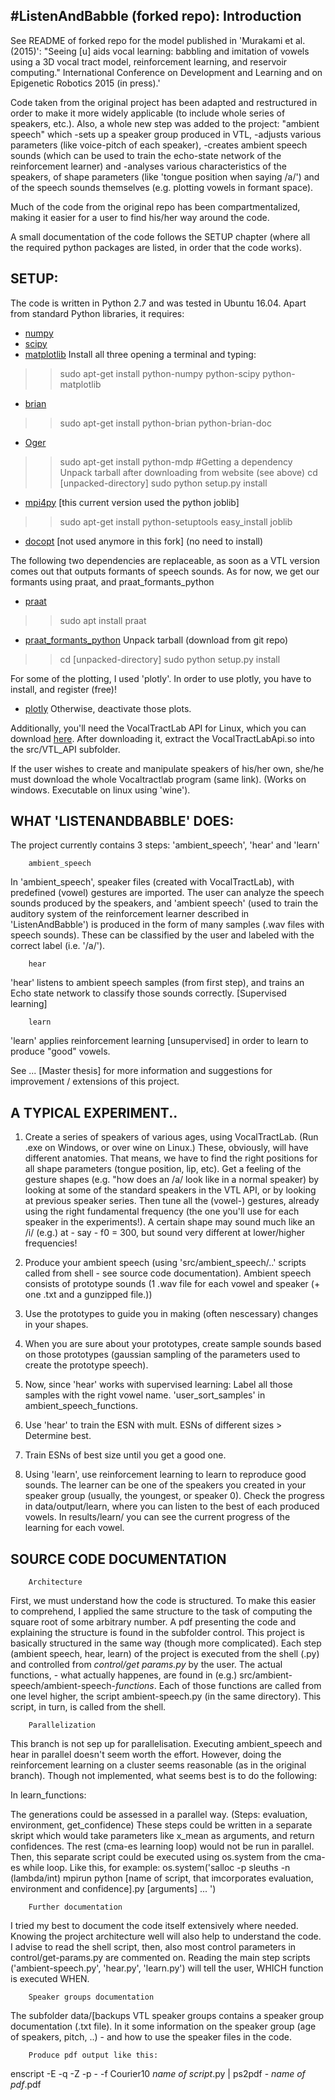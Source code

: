 		

#ListenAndBabble (forked repo): Introduction
------------------------------------------------------

See README of forked repo for the model published in 'Murakami et al. (2015)': "Seeing [u] aids vocal learning: babbling and imitation of vowels using a 3D vocal tract model, reinforcement learning, and reservoir computing." International Conference on Development and Learning and on Epigenetic Robotics 2015 (in press).'

Code taken from the original project has been adapted and restructured in order to make it more widely applicable (to include whole series of speakers, etc.). 
Also, a whole new step was added to the project: "ambient speech" which
-sets up a speaker group produced in VTL, 
-adjusts various parameters (like voice-pitch of each speaker),
-creates ambient speech sounds (which can be used to train the echo-state network of the reinforcement learner) and 
-analyses various characteristics
	of the speakers, 
	of shape parameters (like 'tongue position when saying /a/') and 
	of the speech sounds themselves (e.g. plotting vowels in formant space).

Much of the code from the original repo has been compartmentalized, making it easier for a user to find his/her way around the code.

A small documentation of the code follows the SETUP chapter (where all the required python packages are listed, in order that the code works).




SETUP:
------------------------------------------------------


The code is written in Python 2.7 and was tested in Ubuntu 16.04. Apart from standard Python libraries, it requires:

- [numpy](http://sourceforge.net/projects/numpy/files/NumPy/)
- [scipy](http://sourceforge.net/projects/scipy/files/scipy/)
- [matplotlib](http://matplotlib.org/downloads.html)
Install all three opening a terminal and typing:
>> sudo apt-get install python-numpy python-scipy python-matplotlib

- [brian](http://brian.readthedocs.org/en/latest/installation.html)
>> sudo apt-get install python-brian python-brian-doc

- [Oger](http://reservoir-computing.org/installing_oger)
>> sudo apt-get install python-mdp  #Getting a dependency
Unpack tarball after downloading from website (see above)
>> cd [unpacked-directory]
>> sudo python setup.py install

- [mpi4py](https://pypi.python.org/pypi/mpi4py) [this current version used the python joblib]
>> sudo apt-get install python-setuptools
>> easy_install joblib

- [docopt](https://pypi.python.org/pypi/docopt) [not used anymore in this fork]
(no need to install)

The following two dependencies are replaceable, as soon as a VTL version comes out that outputs formants of speech sounds. As for now, we get our formants using praat, and praat_formants_python
- [praat](http://www.fon.hum.uva.nl/praat/download_linux.html)
>> sudo apt install praat

- [praat_formants_python](https://github.com/mwv/praat_formants_python)
Unpack tarball (download from git repo)
>> cd [unpacked-directory]
>> sudo python setup.py install

For some of the plotting, I used 'plotly'. In order to use plotly, you have to install, and register (free)!
- [plotly](https://plot.ly/python/getting-started)
Otherwise, deactivate those plots.



Additionally, you'll need the VocalTractLab API for Linux, which you can download [here](http://vocaltractlab.de/index.php?page=vocaltractlab-download).
After downloading it, extract the VocalTractLabApi.so into the src/VTL_API subfolder.

If the user wishes to create and manipulate speakers of his/her own, she/he must download the whole Vocaltractlab program (same link). (Works on windows. Executable on linux using 'wine').



WHAT 'LISTENANDBABBLE' DOES:
------------------------------------------------------

The project currently contains 3 steps: 'ambient_speech', 'hear' and 'learn'

		ambient_speech

In 'ambient_speech', speaker files (created with VocalTractLab), with predefined (vowel) gestures are imported. The user can analyze the speech sounds produced by
the speakers, and 'ambient speech' (used to train the auditory system of the reinforcement learner described in 'ListenAndBabble') is produced in the form of many
samples (.wav files with speech sounds). These can be classified by the user and labeled with the correct label (i.e. '/a/').

		hear
'hear' listens to ambient speech samples (from first step), and trains an Echo state network to classify those sounds correctly. [Supervised learning]

		learn
'learn' applies reinforcement learning [unsupervised] in order to learn to produce "good" vowels.


See ... [Master thesis] for more information and suggestions for improvement / extensions of this project.



A TYPICAL EXPERIMENT..
------------------------------------------------------

1. 	Create a series of speakers of various ages, using VocalTractLab. (Run .exe on Windows, or over wine on Linux.) 
	These, obviously, will have different anatomies. That means, we have to find the right positions for all shape parameters (tongue position, lip, etc).
	Get a feeling of the gesture shapes (e.g. "how does an /a/ look like in a normal speaker) by looking at some of the standard speakers in the VTL API, or
	by looking at previous speaker series. Then tune all the (vowel-) gestures, already using the right fundamental frequency (the one you'll use for each speaker
	in the experiments!). A certain shape may sound much like an /i/ (e.g.) at - say - f0 = 300, but sound very different at lower/higher frequencies!
	
2.	Produce your ambient speech (using 'src/ambient_speech/..' scripts called from shell - see source code documentation). Ambient speech consists of prototype sounds (1 .wav file
	for each vowel and speaker (+ one .txt and a gunzipped file.))
	
3.	Use the prototypes to guide you in making (often nescessary) changes in your shapes.
	
4.	When you are sure about your prototypes, create sample sounds based on those prototypes (gaussian sampling of the parameters used to create the prototype speech).

6.  Now, since 'hear' works with supervised learning: Label all those samples with the right vowel name. 'user_sort_samples' in ambient_speech_functions.
	
5.	Use 'hear' to train the ESN with mult. ESNs of different sizes > Determine best.

6.	Train ESNs of best size until you get a good one.

7.	Using 'learn', use reinforcement learning to learn to reproduce good sounds. The learner can be one of the speakers you created in your speaker group (usually, the youngest, or speaker 0).
	Check the progress in data/output/learn, where you can listen to the best of each produced vowels. In results/learn/ you can see the current progress of the learning for each vowel.
	
	


SOURCE CODE DOCUMENTATION
------------------------------------------------------

		Architecture
First, we must understand how the code is structured. To make this easier to comprehend, I applied the same structure to the task of computing the square root of some arbitrary number. A pdf presenting the code and explaining the structure is found in the subfolder control. This project is basically structured in the same way (though more complicated). Each step (ambient speech, hear, learn) of the project is executed from the shell (.py) and controlled from _control/get params.py_ by the user.
The actual functions, - what actually happenes, are found in (e.g.) src/ambient-speech/ambient-speech-_functions_. Each of those functions are called from one level higher, the script ambient-speech.py (in the same directory). This script, in turn, is called from the shell.


		Parallelization
This branch is not sep up for parallelisation. Executing ambient_speech and hear in parallel doesn't seem worth the effort. However, doing the reinforcement learning on a cluster seems reasonable (as in the original branch). Though not implemented, what seems best is to do the following:

In learn_functions:

The generations could be assessed in a parallel way.
(Steps: evaluation, environment, get_confidence)
These steps could be written in a separate skript which would take parameters like x_mean as arguments, and return confidences.
The rest (cma-es learning loop) would not be run in parallel. 
Then, this separate script could be executed using os.system from the cma-es while loop. Like this, for example:
os.system('salloc -p sleuths -n (lambda/int) mpirun python [name of script, that imcorporates evaluation, environment and confidence].py [arguments] ... ')


		Further documentation
I tried my best to document the code itself extensively where needed. Knowing the project architecture well will also help to understand the code. I advise to read the shell script, then, also most control parameters in control/get-params.py are commented on. Reading the main step scripts ('ambient-speech.py', 'hear.py', 'learn.py') will tell the user, WHICH function is executed WHEN.


		Speaker groups documentation
The subfolder data/[backups VTL speaker groups contains a speaker group documentation (.txt file). In it some information on the speaker group (age of speakers, pitch, ..) - and how to use the speaker files in the code.



		Produce pdf output like this:
enscript -E -q -Z -p - -f Courier10 _name of script_.py | ps2pdf - _name of pdf_.pdf











